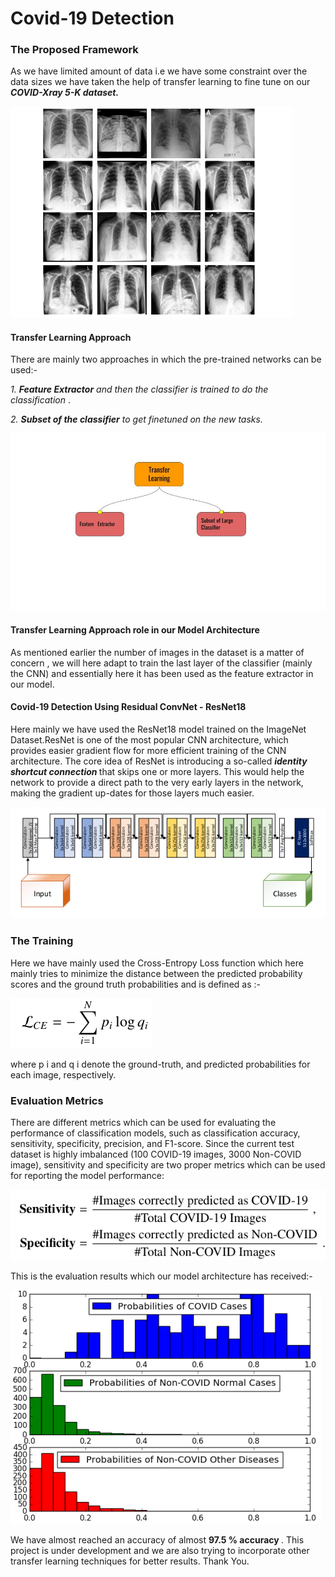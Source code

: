 <h1>Covid-19 Detection</h1>
<h3>The Proposed Framework</h3>
<p>As we have limited amount of data i.e we have some constraint over the data sizes we have taken the help of transfer learning to fine tune on our <b><i>COVID-Xray 5-K dataset.</i></b></p>
<p align="centre">
  <img src="https://github.com/Nilotpal1998/Computer-Vision/blob/main/Covid_19_Detection/images/Sample-images-from-COVID-Xray-5k-dataset-The-images-in-the-first-row-show-4-COVID-19.png" width="450" title="COVID-Xray 5-K dataset",alt="Lung Radiograms">
</p>
<h4>Transfer Learning Approach</h4>
<p>There are mainly two approaches in which the pre-trained networks can be used:-</p>
<p><i>1. <b>Feature Extractor</b> and then the classifier is trained to do the classification</i> .</p>
<p><i>2. <b>Subset of the classifier</b> to get finetuned on the new tasks.</i><p>
<p align="right">
  <img src="https://github.com/Nilotpal1998/Computer-Vision/blob/main/Covid_19_Detection/images/Untitled%20presentation.jpg" title="Types of use of Transfer Learning",alt="Lung Radiograms">
</p>
<h4>Transfer Learning Approach role in our Model Architecture</h4>
<p>As mentioned earlier the number of images in the dataset is  a matter of concern , we will here adapt to train the last layer of the classifier (mainly the CNN) and essentially here it has been used as the feature extractor in our model. </p>
<h4>Covid-19 Detection Using Residual ConvNet - ResNet18 </h4>
<p>Here mainly we have used the ResNet18 model trained on the ImageNet Dataset.ResNet is one of the most popular CNN architecture, which provides easier gradient flow for more efficient training of the CNN architecture. The core idea of ResNet is introducing a so-called <b><i>identity shortcut connection </b></i> that skips one or more layers. This would help the network to provide a direct path to the very early layers in the network, making the gradient up-dates for those layers much easier.  </p>
<p align="centre">
  <img src="https://github.com/Nilotpal1998/Computer-Vision/blob/main/Covid_19_Detection/images/ResNet-18.png" title="ResNet18 Model Architecture",alt="ResNet18">
</p>
<h3>The Training</h3>
<p>Here we have mainly used the Cross-Entropy Loss function which here mainly tries to minimize the distance between the predicted probability scores and the ground truth probabilities and is defined as :- </p>
<p align="centre">
  <img src="https://github.com/Nilotpal1998/Computer-Vision/blob/main/Covid_19_Detection/images/CrossEntopy.png" title="ResNet18 Model Architecture",alt="ResNet18">
</p>
<p>where p i and q i denote the ground-truth, and predicted probabilities for each image, respectively.</p>
<h3>Evaluation Metrics</h3>
<p>There are different metrics which can be used for evaluating the performance of classification models, such as classification accuracy, sensitivity, specificity, precision, and F1-score. Since the current test dataset is highly imbalanced (100 COVID-19 images, 3000 Non-COVID image), sensitivity and specificity are two proper metrics which can be used for reporting the model performance:</p>
<p align="centre">
  <img src="https://github.com/Nilotpal1998/Computer-Vision/blob/main/Covid_19_Detection/images/Eval.png" title="Evaluation Metrics",alt="ResNet18">
</p>
<p>This is the evaluation results which our model architecture has received:-</p>
<p align="centre">
  <img src="https://github.com/Nilotpal1998/Computer-Vision/blob/main/Covid_19_Detection/images/eval_result.png" title="Evaluation on ResNet18",alt="ResNet18">
</p>
<p>We have almost reached an accuracy of almost <b>97.5 % accuracy </b> . This project is under development and we are also trying to incorporate other transfer learning techniques for better results. Thank You. </p>
